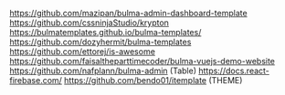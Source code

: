 https://github.com/mazipan/bulma-admin-dashboard-template
https://github.com/cssninjaStudio/krypton
https://bulmatemplates.github.io/bulma-templates/
https://github.com/dozyhermit/bulma-templates 
https://github.com/ettorej/is-awesome
https://github.com/faisaltheparttimecoder/bulma-vuejs-demo-website
https://github.com/nafplann/bulma-admin (Table)
https://docs.react-firebase.com/
https://github.com/bendo01/itemplate (THEME)
